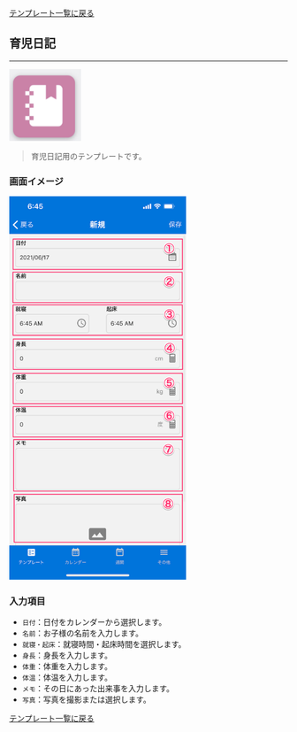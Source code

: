 [テンプレート一覧に戻る](../templates.md)

## 育児日記
***

![](../imgs/icons/baby_book_icon.png)

> 育児日記用のテンプレートです。

### 画面イメージ

<img src="../imgs/screens/baby_book_screen.png" width="320" />

### 入力項目
- `日付`：日付をカレンダーから選択します。
- `名前`：お子様の名前を入力します。
- `就寝・起床`：就寝時間・起床時間を選択します。
- `身長`：身長を入力します。
- `体重`：体重を入力します。
- `体温`：体温を入力します。
- `メモ`：その日にあった出来事を入力します。
- `写真`：写真を撮影または選択します。


[テンプレート一覧に戻る](../templates.md)
